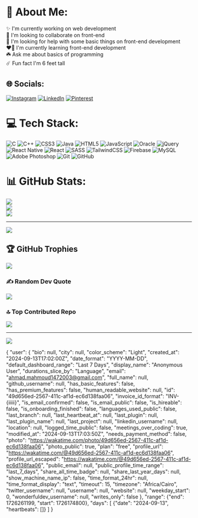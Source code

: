 # 💫 About Me:
✨ I'm currently working on web development<br>🚨 I'm looking to collaborate on front-end<br>🎉 I'm looking for help with some basic things on front-end development<br>❤️‍🔥 I'm currently learning front-end development<br>☘️ Ask me about basics of programming<br>☄️ Fun fact I'm 6 feet tall


## 🌐 Socials:
[![Instagram](https://img.shields.io/badge/Instagram-%23E4405F.svg?logo=Instagram&logoColor=white)](https://instagram.com/bogybogbog) [![LinkedIn](https://img.shields.io/badge/LinkedIn-%230077B5.svg?logo=linkedin&logoColor=white)](https://www.linkedin.com/in/ahmed-mahmoud0101) [![Pinterest](https://img.shields.io/badge/Pinterest-%23E60023.svg?logo=Pinterest&logoColor=white)](https://pinterest.com/Ahmed ) 

# 💻 Tech Stack:
![C](https://img.shields.io/badge/c-%2300599C.svg?style=for-the-badge&logo=c&logoColor=white) ![C++](https://img.shields.io/badge/c++-%2300599C.svg?style=for-the-badge&logo=c%2B%2B&logoColor=white) ![CSS3](https://img.shields.io/badge/css3-%231572B6.svg?style=for-the-badge&logo=css3&logoColor=white) ![Java](https://img.shields.io/badge/java-%23ED8B00.svg?style=for-the-badge&logo=openjdk&logoColor=white) ![HTML5](https://img.shields.io/badge/html5-%23E34F26.svg?style=for-the-badge&logo=html5&logoColor=white) ![JavaScript](https://img.shields.io/badge/javascript-%23323330.svg?style=for-the-badge&logo=javascript&logoColor=%23F7DF1E) ![Oracle](https://img.shields.io/badge/Oracle-F80000?style=for-the-badge&logo=oracle&logoColor=white) ![jQuery](https://img.shields.io/badge/jquery-%230769AD.svg?style=for-the-badge&logo=jquery&logoColor=white) ![React Native](https://img.shields.io/badge/react_native-%2320232a.svg?style=for-the-badge&logo=react&logoColor=%2361DAFB) ![React](https://img.shields.io/badge/react-%2320232a.svg?style=for-the-badge&logo=react&logoColor=%2361DAFB) ![SASS](https://img.shields.io/badge/SASS-hotpink.svg?style=for-the-badge&logo=SASS&logoColor=white) ![TailwindCSS](https://img.shields.io/badge/tailwindcss-%2338B2AC.svg?style=for-the-badge&logo=tailwind-css&logoColor=white) ![Firebase](https://img.shields.io/badge/firebase-a08021?style=for-the-badge&logo=firebase&logoColor=ffcd34) ![MySQL](https://img.shields.io/badge/mysql-4479A1.svg?style=for-the-badge&logo=mysql&logoColor=white) ![Adobe Photoshop](https://img.shields.io/badge/adobe%20photoshop-%2331A8FF.svg?style=for-the-badge&logo=adobe%20photoshop&logoColor=white) ![Git](https://img.shields.io/badge/git-%23F05033.svg?style=for-the-badge&logo=git&logoColor=white) ![GitHub](https://img.shields.io/badge/github-%23121011.svg?style=for-the-badge&logo=github&logoColor=white)
# 📊 GitHub Stats:
![](https://github-readme-stats.vercel.app/api?username=bogybogbog&theme=tokyonight&hide_border=true&include_all_commits=false&count_private=false)<br/>
![](https://github-readme-streak-stats.herokuapp.com/?user=bogybogbog&theme=tokyonight&hide_border=true)<br/>
![](https://github-readme-stats.vercel.app/api/top-langs/?username=bogybogbog&theme=tokyonight&hide_border=true&include_all_commits=false&count_private=false&layout=compact)

---
[![](https://visitcount.itsvg.in/api?id=bogybogbog&icon=0&color=0)](https://visitcount.itsvg.in)

<!-- Proudly created with GPRM ( https://gprm.itsvg.in ) -->

## 🏆 GitHub Trophies
![](https://github-profile-trophy.vercel.app/?username=bogybogbog&theme=tokyonight&no-frame=false&no-bg=true&margin-w=4)

### ✍️ Random Dev Quote
![](https://quotes-github-readme.vercel.app/api?type=vetical&theme=tokyonight)

### 🔝 Top Contributed Repo
![](https://github-contributor-stats.vercel.app/api?username=bogybogbog&limit=5&theme=tokyonight&combine_all_yearly_contributions=true)

---
[![](https://visitcount.itsvg.in/api?id=bogybogbog&icon=0&color=0)](https://visitcount.itsvg.in)

<!-- Proudly created with GPRM ( https://gprm.itsvg.in ) -->
{
  "user": {
    "bio": null,
    "city": null,
    "color_scheme": "Light",
    "created_at": "2024-09-13T17:02:00Z",
    "date_format": "YYYY-MM-DD",
    "default_dashboard_range": "Last 7 Days",
    "display_name": "Anonymous User",
    "durations_slice_by": "Language",
    "email": "ahmad.mahmoud1472003@gmail.com",
    "full_name": null,
    "github_username": null,
    "has_basic_features": false,
    "has_premium_features": false,
    "human_readable_website": null,
    "id": "49d656ed-2567-411c-af1d-ec6d138faa06",
    "invoice_id_format": "INV-{iiiii}",
    "is_email_confirmed": false,
    "is_email_public": false,
    "is_hireable": false,
    "is_onboarding_finished": false,
    "languages_used_public": false,
    "last_branch": null,
    "last_heartbeat_at": null,
    "last_plugin": null,
    "last_plugin_name": null,
    "last_project": null,
    "linkedin_username": null,
    "location": null,
    "logged_time_public": false,
    "meetings_over_coding": true,
    "modified_at": "2024-09-13T17:03:50Z",
    "needs_payment_method": false,
    "photo": "https://wakatime.com/photo/49d656ed-2567-411c-af1d-ec6d138faa06",
    "photo_public": true,
    "plan": "free",
    "profile_url": "https://wakatime.com/@49d656ed-2567-411c-af1d-ec6d138faa06",
    "profile_url_escaped": "https://wakatime.com/@49d656ed-2567-411c-af1d-ec6d138faa06",
    "public_email": null,
    "public_profile_time_range": "last_7_days",
    "share_all_time_badge": null,
    "share_last_year_days": null,
    "show_machine_name_ip": false,
    "time_format_24hr": null,
    "time_format_display": "text",
    "timeout": 15,
    "timezone": "Africa/Cairo",
    "twitter_username": null,
    "username": null,
    "website": null,
    "weekday_start": 0,
    "wonderfuldev_username": null,
    "writes_only": false
},
  "range": {"end": 1726261199, "start": 1726174800},
  "days": [
    {"date": "2024-09-13", "heartbeats": []}
  ]
}
